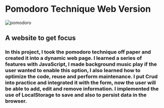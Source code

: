# Pomodoro Technique Web Version

![pomodoro](https://github.com/isaquequadros/pomodoro-web-js/assets/35769631/ce1615d8-5143-4980-9604-c171b51b9b27)



## A website to get focus



### In this project, I took the pomodoro technique off paper and created it into a dynamic web page. I learned a series of features with JavaScript, I made background music play if the user wanted to enable this option, I also learned how to optimize the code, reuse and perform maintenance. I put Crud into practice and integrated it with the form, now the user will be able to add, edit and remove information. I implemented the use of LocalStorage to save and also to persist data in the browser.
